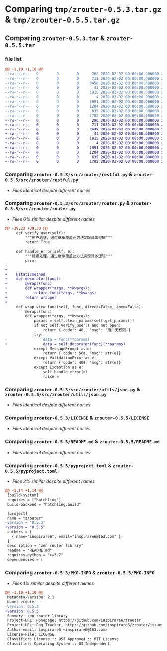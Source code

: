 # Comparing `tmp/zrouter-0.5.3.tar.gz` & `tmp/zrouter-0.5.5.tar.gz`

## Comparing `zrouter-0.5.3.tar` & `zrouter-0.5.5.tar`

### file list

```diff
@@ -1,10 +1,10 @@
--rw-r--r--   0        0        0      268 2020-02-02 00:00:00.000000 zrouter-0.5.3/src/zrouter/__init__.py
--rw-r--r--   0        0        0      711 2020-02-02 00:00:00.000000 zrouter-0.5.3/src/zrouter/restful.py
--rw-r--r--   0        0        0     3450 2020-02-02 00:00:00.000000 zrouter-0.5.3/src/zrouter/router.py
--rw-r--r--   0        0        0       43 2020-02-02 00:00:00.000000 zrouter-0.5.3/src/zrouter/exceptions/__init__.py
--rw-r--r--   0        0        0     1915 2020-02-02 00:00:00.000000 zrouter-0.5.3/src/zrouter/utils/json.py
--rw-r--r--   0        0        0        4 2020-02-02 00:00:00.000000 zrouter-0.5.3/.gitignore
--rw-r--r--   0        0        0     1091 2020-02-02 00:00:00.000000 zrouter-0.5.3/LICENSE
--rw-r--r--   0        0        0     1284 2020-02-02 00:00:00.000000 zrouter-0.5.3/README.md
--rw-r--r--   0        0        0      635 2020-02-02 00:00:00.000000 zrouter-0.5.3/pyproject.toml
--rw-r--r--   0        0        0     1782 2020-02-02 00:00:00.000000 zrouter-0.5.3/PKG-INFO
+-rw-r--r--   0        0        0      296 2020-02-02 00:00:00.000000 zrouter-0.5.5/src/zrouter/__init__.py
+-rw-r--r--   0        0        0      711 2020-02-02 00:00:00.000000 zrouter-0.5.5/src/zrouter/restful.py
+-rw-r--r--   0        0        0     3648 2020-02-02 00:00:00.000000 zrouter-0.5.5/src/zrouter/router.py
+-rw-r--r--   0        0        0       43 2020-02-02 00:00:00.000000 zrouter-0.5.5/src/zrouter/exceptions/__init__.py
+-rw-r--r--   0        0        0     1915 2020-02-02 00:00:00.000000 zrouter-0.5.5/src/zrouter/utils/json.py
+-rw-r--r--   0        0        0        4 2020-02-02 00:00:00.000000 zrouter-0.5.5/.gitignore
+-rw-r--r--   0        0        0     1091 2020-02-02 00:00:00.000000 zrouter-0.5.5/LICENSE
+-rw-r--r--   0        0        0     1284 2020-02-02 00:00:00.000000 zrouter-0.5.5/README.md
+-rw-r--r--   0        0        0      635 2020-02-02 00:00:00.000000 zrouter-0.5.5/pyproject.toml
+-rw-r--r--   0        0        0     1782 2020-02-02 00:00:00.000000 zrouter-0.5.5/PKG-INFO
```

### Comparing `zrouter-0.5.3/src/zrouter/restful.py` & `zrouter-0.5.5/src/zrouter/restful.py`

 * *Files identical despite different names*

### Comparing `zrouter-0.5.3/src/zrouter/router.py` & `zrouter-0.5.5/src/zrouter/router.py`

 * *Files 6% similar despite different names*

```diff
@@ -39,23 +39,30 @@
     def verify_user(self):
         """用户验证，通过继承覆盖此方法实现具体逻辑"""
         return True
 
     def handle_error(self, e):
         """错误处理，通过继承覆盖此方法实现具体逻辑"""
         pass
-
+    
+    @staticmethod
+    def decorator(func):
+        @wraps(func)
+        def wrapper(*args, **kwargs):
+            return func(*args, **kwargs)
+        return wrapper
+    
     def wrap_view_func(self, func, direct=False, open=False):
         @wraps(func)
         def wrapper(*args, **kwargs):
             params = self.clean_params(self.get_params())
             if not self.verify_user() and not open:
                 return {'code': 401, 'msg': '用户无权限'}
             try:
-                data = func(**params)
+                data = self.decorator(func)(**params)
             except MessagePrompt as e:
                 return {'code': 500, 'msg': str(e)}
             except ValidationError as e:
                 return {'code': 400, 'msg': str(e)}
             except Exception as e:
                 self.handle_error(e)
                 raise e
```

### Comparing `zrouter-0.5.3/src/zrouter/utils/json.py` & `zrouter-0.5.5/src/zrouter/utils/json.py`

 * *Files identical despite different names*

### Comparing `zrouter-0.5.3/LICENSE` & `zrouter-0.5.5/LICENSE`

 * *Files identical despite different names*

### Comparing `zrouter-0.5.3/README.md` & `zrouter-0.5.5/README.md`

 * *Files identical despite different names*

### Comparing `zrouter-0.5.3/pyproject.toml` & `zrouter-0.5.5/pyproject.toml`

 * *Files 2% similar despite different names*

```diff
@@ -1,14 +1,14 @@
 [build-system]
 requires = ["hatchling"]
 build-backend = "hatchling.build"
 
 [project]
 name = "zrouter"
-version = "0.5.3"
+version = "0.5.5"
 authors = [
   { name="inspirare6", email="inspirare6@163.com" },
 ]
 description = "zen router library"
 readme = "README.md"
 requires-python = ">=3.7"
 dependencies = [
```

### Comparing `zrouter-0.5.3/PKG-INFO` & `zrouter-0.5.5/PKG-INFO`

 * *Files 1% similar despite different names*

```diff
@@ -1,10 +1,10 @@
 Metadata-Version: 2.1
 Name: zrouter
-Version: 0.5.3
+Version: 0.5.5
 Summary: zen router library
 Project-URL: Homepage, https://github.com/inspirare6/zrouter
 Project-URL: Bug Tracker, https://github.com/inspirare6/zrouter/issues
 Author-email: inspirare6 <inspirare6@163.com>
 License-File: LICENSE
 Classifier: License :: OSI Approved :: MIT License
 Classifier: Operating System :: OS Independent
```

